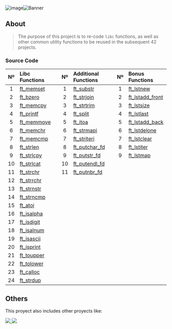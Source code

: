![image](https://github.com/Panesico/Libft/assets/101527876/7588b23a-ccab-4484-a3eb-dc42cea64008)![Banner](https://github.com/byaliego/42-project-badges/blob/main/covers/cover-libft-bonus.png)

## About

>The purpose of this project is to re-code `libc` functions, as well as other common utility functions to be reused in the subsequent 42 projects.

### Source Code
| Nº  | Libc Functions                                                                 |   | Nº  | Additional Functions                                                                 |   | Nº  | Bonus Functions                                                                          |
| :-: | :----------------------------------------------------------------------------- | - | :-: | :----------------------------------------------------------------------------------- | - | :-: | :--------------------------------------------------------------------------------------- |
| 1   | [ft_memset](https://github.com/Panesico/Libft/blob/main/ft_memset.c)   |   | 1   | [ft_substr](https://github.com/Panesico/Libft/blob/main/ft_substr.c)         |   | 1   | [ft_lstnew](https://github.com/Panesico/Libft/blob/main/ft_lstnew_bonus.c)             |
| 2   | [ft_bzero](https://github.com/Panesico/Libft/blob/main/ft_bzero.c)     |   | 2   | [ft_strjoin](https://github.com/Panesico/Libft/blob/main/ft_strjoin.c)       |   | 2   | [ft_lstadd_front](https://github.com/Panesico/Libft/blob/main/ft_lstadd_front_bonus.c) |
| 3   | [ft_memcpy](https://github.com/Panesico/Libft/blob/main/ft_memcpy.c)   |   | 3   | [ft_strtrim](https://github.com/Panesico/Libft/blob/main/ft_strtrim.c)       |   | 3   | [ft_lstsize](https://github.com/Yuukiio/Libft/blob/master/ft_lstsize_bonus.c)           |
|4|    [ft_printf](https://github.com/Panesico/Libft/blob/main/ft_memcpy.c)                                                                                            |   | 4   | [ft_split](https://github.com/Panesico/Libft/blob/main/ft_split.c)           |   | 4   | [ft_lstlast](https://github.com/Panesico/Libft/blob/main/ft_lstlast_bonus.c)           |
| 5   | [ft_memmove](https://github.com/Panesico/Libft/blob/main/ft_memmove.c) |   | 5   | [ft_itoa](https://github.com/Panesico/Libft/blob/main/ft_itoa.c)             |   | 5   | [ft_lstadd_back](https://github.com/Panesico/Libft/blob/main/ft_lstadd_back_bonus.c)   |
| 6   | [ft_memchr](https://github.com/Panesico/Libft/blob/main/ft_memchr.c)   |   | 6   | [ft_strmapi](https://github.com/Panesico/Libft/blob/main/ft_strmapi.c)       |   | 6   | [ft_lstdelone](https://github.com/Panesico/Libft/blob/main/ft_lstdelone_bonus.c)       |
| 7   | [ft_memcmp](https://github.com/Panesico/Libft/blob/main/ft_memcmp.c)   |   | 7   | [ft_striteri](https://github.com/Panesico/Libft/blob/main/ft_striteri.c) |   | 7   | [ft_lstclear](https://github.com/Panesico/Libft/blob/main/ft_lstclear_bonus.c)         |
| 8   | [ft_strlen](https://github.com/Panesico/Libft/blob/main/ft_strlen.c)   |   | 8   | [ft_putchar_fd](https://github.com/Panesico/Libft/blob/main/ft_putchar_fd.c)  |   | 8   | [ft_lstiter](https://github.com/Panesico/Libft/blob/main/ft_lstiter_bonus.c)           |
| 9   | [ft_strlcpy](https://github.com/Panesico/Libft/blob/main/ft_strlcpy.c) |   | 9   | [ft_putstr_fd](https://github.com/Panesico/Libft/blob/main/ft_putstr_fd.c)  |   | 9   | [ft_lstmap](https://github.com/Panesico/Libft/blob/main/ft_lstmap_bonus.c)             |
| 10  | [ft_strlcat](https://github.com/Panesico/Libft/blob/main/ft_strlcat.c) |   | 10  |   [ft_putendl_fd](https://github.com/Panesico/Libft/blob/main/ft_putendl_fd.c) |   |     |                                                                                          |
| 11  | [ft_strchr](https://github.com/Panesico/Libft/blob/main/ft_strchr.c)   |   | 11 |   [ft_putnbr_fd](https://github.com/Panesico/Libft/blob/main/ft_putnbr_fd.c)                                                                                   |   |     |                                                                                          |
| 12  | [ft_strrchr](https://github.com/Panesico/Libft/blob/main/ft_strrchr.c) |   |     |                                                                                      |   |     |                                                                                          |
| 13  | [ft_strnstr](https://github.com/Panesico/Libft/blob/main/ft_strnstr.c) |   |     |                                                                                      |   |     |                                                                                          |
| 14  | [ft_strncmp](https://github.com/Panesico/Libft/blob/main/ft_strncmp.c) |   |     |                                                                                      |   |     |                                                                                          |
| 15  | [ft_atoi](https://github.com/Yuukiio/Libft/blob/main/LibftFunctions/ft_atoi.c)       |   |     |                                                                                      |   |     |                                                                                          |
| 16  | [ft_isalpha](https://github.com/Panesico/Libft/blob/main/ft_isalpha.c) |   |     |                                                                                      |   |     |                                                                                          |
| 17  | [ft_isdigit](https://github.com/Panesico/Libft/blob/main/ft_isdigit.c) |   |     |                                                                                      |   |     |                                                                                          |
| 18  | [ft_isalnum](https://github.com/Panesico/Libft/blob/main/ft_isalnum.c) |   |     |                                                                                      |   |     |                                                                                          |
| 19  | [ft_isascii](https://github.com/Panesico/Libft/blob/main/ft_isascii.c) |   |     |                                                                                      |   |     |                                                                                          |
| 20  | [ft_isprint](https://github.com/Panesico/Libft/blob/main/ft_isprint.c) |   |     |                                                                                      |   |     |                                                                                          |
| 21  | [ft_toupper](https://github.com/Panesico/Libft/blob/main/ft_toupper.c) |   |     |                                                                                      |   |     |                                                                                          |
| 22  | [ft_tolower](https://github.com/Panesico/Libft/blob/main/ft_tolower.c) |   |     |                                                                                      |   |     |                                                                                          |
| 23  | [ft_calloc](https://github.com/Panesico/Libft/blob/main/ft_calloc.c)   |   |     |                                                                                      |   |     |                                                                                          |
| 24  | [ft_strdup](https://github.com/Panesico/Libft/blob/main/ft_strdup.c)   |   |     |                                                                                      |   |     |                                                                                          |

## Others

This proyect also includes other proyects like:
<p align="left">
  <a href="https://github.com/Panesico/ft_printf">
    <img src="https://github.com/byaliego/42-project-badges/blob/main/badges/ft_printfm.png" />
  </a>
  
  <a href="https://github.com/Panesico/get_next_line">
    <img src="https://github.com/byaliego/42-project-badges/blob/main/badges/get_next_linem.png" />
  </a>
</p>
